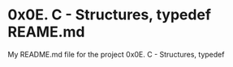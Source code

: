 # 0x0E. C - Structures, typedef REAME.md
My README.md file for the project 0x0E. C - Structures, typedef
